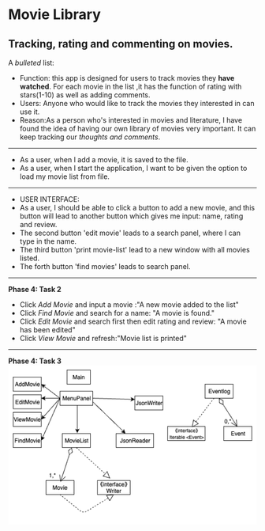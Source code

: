 # Movie Library

## Tracking, rating and commenting on movies.

A *bulleted* list:
- Function: this app is designed for users to track movies they **have watched**.
For each movie in the list ,it has the function of rating with stars(1-10) as well as adding comments.
- Users: Anyone who would like to track the movies they interested in can use it.
- Reason:As a person who's interested in movies and literature, I have found the idea of having our own library of 
movies very important. It can keep tracking our *thoughts and comments*.

------

- As a user, when I add a movie, it is saved to the file.
- As a user, when I start the application, I want to be given the option to load my movie list from file.
  
 --------
- USER INTERFACE:
- As a user, I should be able to click a button to add a new movie, and this button
will lead to another button which gives me input: name, rating and review. 
- The second button 'edit movie' leads to a search panel, where I can type in the name.
- The third button 'print movie-list' lead to a new window with all movies listed.
- The forth button 'find movies' leads to search panel.

-----

**Phase 4: Task 2**
- Click *Add Movie* and input a movie :"A new movie added to the list"
- Click *Find Movie* and search for a name: "A movie is found."
- Click *Edit Movie* and search first then edit rating and review: "A movie has been edited"
- Click *View Movie* and refresh:"Movie list is printed"

----
**Phase 4: Task 3**
![img.png](img.png)
